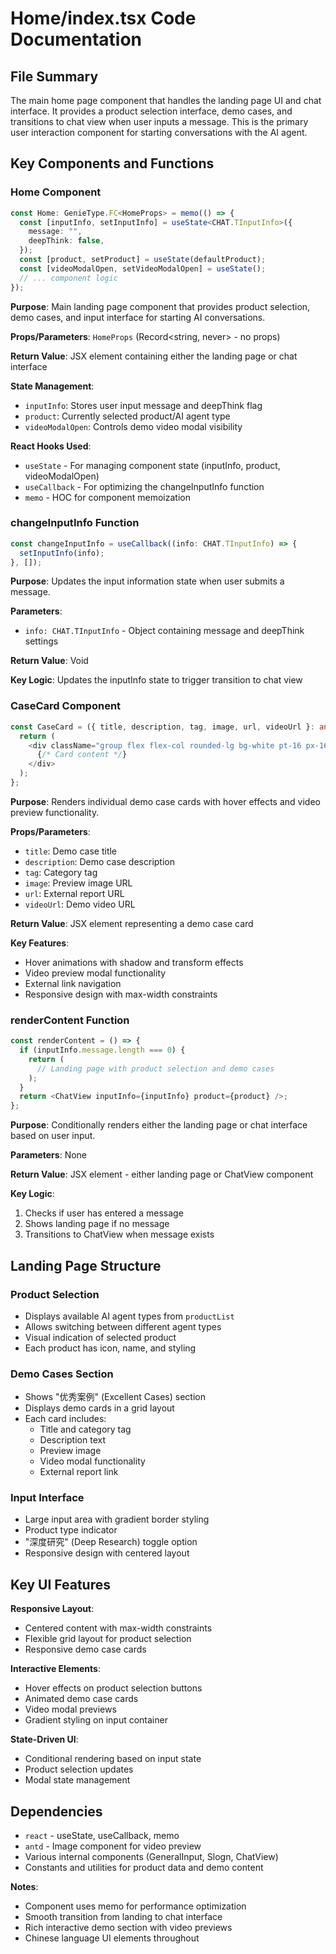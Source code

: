 # Home/index.tsx Code Documentation

## File Summary
The main home page component that handles the landing page UI and chat interface. It provides a product selection interface, demo cases, and transitions to chat view when user inputs a message. This is the primary user interaction component for starting conversations with the AI agent.

## Key Components and Functions

### Home Component
```typescript
const Home: GenieType.FC<HomeProps> = memo(() => {
  const [inputInfo, setInputInfo] = useState<CHAT.TInputInfo>({
    message: "",
    deepThink: false,
  });
  const [product, setProduct] = useState(defaultProduct);
  const [videoModalOpen, setVideoModalOpen] = useState();
  // ... component logic
});
```

**Purpose**: Main landing page component that provides product selection, demo cases, and input interface for starting AI conversations.

**Props/Parameters**: `HomeProps` (Record<string, never> - no props)

**Return Value**: JSX element containing either the landing page or chat interface

**State Management**:
- `inputInfo`: Stores user input message and deepThink flag
- `product`: Currently selected product/AI agent type
- `videoModalOpen`: Controls demo video modal visibility

**React Hooks Used**:
- `useState` - For managing component state (inputInfo, product, videoModalOpen)
- `useCallback` - For optimizing the changeInputInfo function
- `memo` - HOC for component memoization

### changeInputInfo Function
```typescript
const changeInputInfo = useCallback((info: CHAT.TInputInfo) => {
  setInputInfo(info);
}, []);
```

**Purpose**: Updates the input information state when user submits a message.

**Parameters**: 
- `info: CHAT.TInputInfo` - Object containing message and deepThink settings

**Return Value**: Void

**Key Logic**: Updates the inputInfo state to trigger transition to chat view

### CaseCard Component
```typescript
const CaseCard = ({ title, description, tag, image, url, videoUrl }: any) => {
  return (
    <div className="group flex flex-col rounded-lg bg-white pt-16 px-16 shadow-[0_4px_12px_rgba(0,0,0,0.05)] hover:shadow-[0_8px_20px_rgba(0,0,0,0.1)] hover:-translate-y-[5px] transition-all duration-300 ease-in-out cursor-pointer w-full max-w-xs border border-[rgba(233,233,240,1)]">
      {/* Card content */}
    </div>
  );
};
```

**Purpose**: Renders individual demo case cards with hover effects and video preview functionality.

**Props/Parameters**:
- `title`: Demo case title
- `description`: Demo case description
- `tag`: Category tag
- `image`: Preview image URL
- `url`: External report URL
- `videoUrl`: Demo video URL

**Return Value**: JSX element representing a demo case card

**Key Features**:
- Hover animations with shadow and transform effects
- Video preview modal functionality
- External link navigation
- Responsive design with max-width constraints

### renderContent Function
```typescript
const renderContent = () => {
  if (inputInfo.message.length === 0) {
    return (
      // Landing page with product selection and demo cases
    );
  }
  return <ChatView inputInfo={inputInfo} product={product} />;
};
```

**Purpose**: Conditionally renders either the landing page or chat interface based on user input.

**Parameters**: None

**Return Value**: JSX element - either landing page or ChatView component

**Key Logic**:
1. Checks if user has entered a message
2. Shows landing page if no message
3. Transitions to ChatView when message exists

## Landing Page Structure

### Product Selection
- Displays available AI agent types from `productList`
- Allows switching between different agent types
- Visual indication of selected product
- Each product has icon, name, and styling

### Demo Cases Section
- Shows "优秀案例" (Excellent Cases) section
- Displays demo cards in a grid layout
- Each card includes:
  - Title and category tag
  - Description text
  - Preview image
  - Video modal functionality
  - External report link

### Input Interface
- Large input area with gradient border styling
- Product type indicator
- "深度研究" (Deep Research) toggle option
- Responsive design with centered layout

## Key UI Features

**Responsive Layout**:
- Centered content with max-width constraints
- Flexible grid layout for product selection
- Responsive demo case cards

**Interactive Elements**:
- Hover effects on product selection buttons
- Animated demo case cards
- Video modal previews
- Gradient styling on input container

**State-Driven UI**:
- Conditional rendering based on input state
- Product selection updates
- Modal state management

## Dependencies
- `react` - useState, useCallback, memo
- `antd` - Image component for video preview
- Various internal components (GeneralInput, Slogn, ChatView)
- Constants and utilities for product data and demo content

**Notes**:
- Component uses memo for performance optimization
- Smooth transition from landing to chat interface
- Rich interactive demo section with video previews
- Chinese language UI elements throughout
